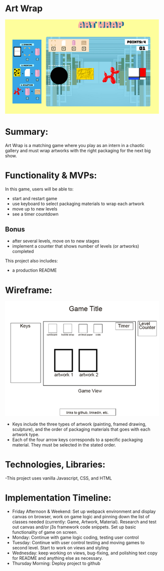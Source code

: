 # Art Wrap

![wireframe](./wireframe/screenshot.jpg)
# Summary:

Art Wrap is a matching game where you play as an intern in a chaotic gallery and must wrap artworks with the right packaging for the next big show.

# Functionality & MVPs:

In this game, users will be able to:
- start and restart game
- use keyboard to select packaging materials to wrap each artwork
- move up to new levels
- see a timer countdown

## Bonus
- after several levels, move on to new stages
- implement a counter that shows number of levels (or artworks) completed

This project also includes:
- a production README

# Wireframe:
![wireframe](./wireframe/wireframe.png)

- Keys include the three types of artwork (painting, framed drawing, sculpture), and the order of packaging materials that goes with each artwork type.
- Each of the four arrow keys corresponds to a specific packaging material. They must be selected in the stated order.

# Technologies, Libraries:
-This project uses vanilla Javascript, CSS, and HTML

# Implementation Timeline:
- Friday Afternoon & Weekend: Set up webpack environment and display canvas on browser, work on game logic and pinning down the list of classes needed (currently: Game, Artwork, Material). Research and test out canvas and/or j3s framework code snippets. Set up basic functionality of game on screen.
- Monday: Continue with game logic coding, testing user control
- Tuesday: Continue with user control testing and moving games to second level. Start to work on views and styling 
- Wednesday: keep working on views, bug-fixing, and polishing text copy for README and anything else as necessary.
- Thursday Morning: Deploy project to github

